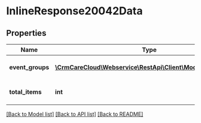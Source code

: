 # InlineResponse20042Data

## Properties
Name | Type | Description | Notes
------------ | ------------- | ------------- | -------------
**event_groups** | [**\CrmCareCloud\Webservice\RestApi\Client\Model\EventGroup[]**](EventGroup.md) | List of all event groups | [optional] 
**total_items** | **int** | Count of all found event groups | [optional] 

[[Back to Model list]](../../README.md#documentation-for-models) [[Back to API list]](../../README.md#documentation-for-api-endpoints) [[Back to README]](../../README.md)

